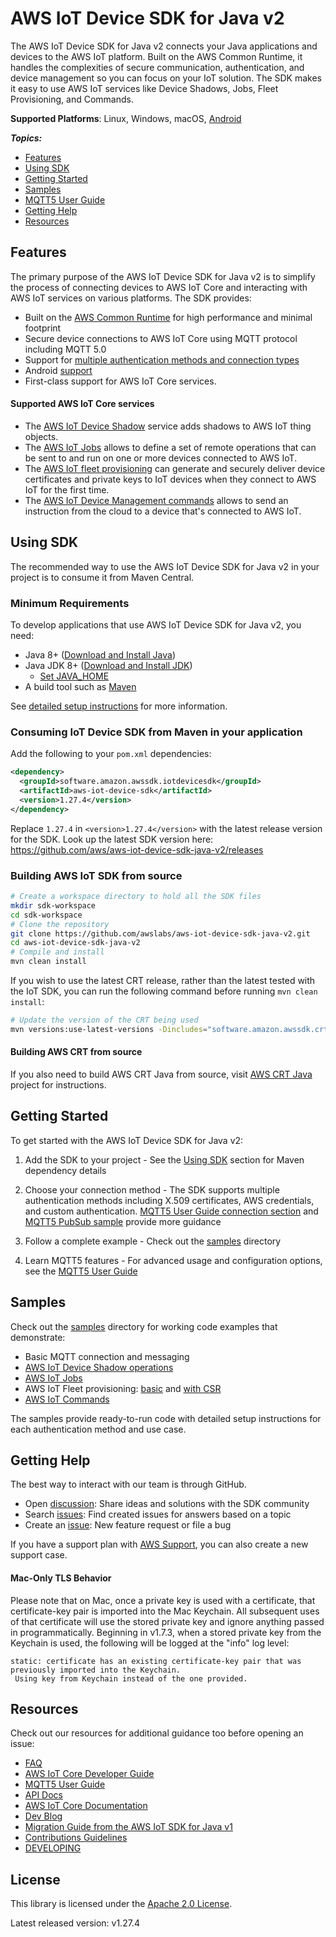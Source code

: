 # AWS IoT Device SDK for Java v2

The AWS IoT Device SDK for Java v2 connects your Java applications and devices to the AWS IoT platform. Built on the AWS Common Runtime, it handles the complexities of secure communication, authentication, and device management so you can focus on your IoT solution. The SDK makes it easy to use AWS IoT services like Device Shadows, Jobs, Fleet Provisioning, and Commands.

**Supported Platforms**: Linux, Windows, macOS, [Android](./documents/ANDROID.md)

*__Topics:__*
* [Features](#features)
* [Using SDK](#using-sdk)
* [Getting Started](#getting-started)
* [Samples](samples)
* [MQTT5 User Guide](./documents/MQTT5_Userguide.md)
* [Getting Help](#getting-help)
* [Resources](#resources)

## Features

The primary purpose of the AWS IoT Device SDK for Java v2 is to simplify the process of connecting devices to AWS IoT Core and interacting with AWS IoT services on various platforms. The SDK provides:

* Built on the [AWS Common Runtime](https://docs.aws.amazon.com/sdkref/latest/guide/common-runtime.html) for high performance and minimal footprint
* Secure device connections to AWS IoT Core using MQTT protocol including MQTT 5.0
* Support for [multiple authentication methods and connection types](./documents/MQTT5_Userguide.md#how-to-setup-mqtt5-builder-based-on-desired-connection-method)
* Android [support](./documents/ANDROID.md)
* First-class support for AWS IoT Core services.

#### Supported AWS IoT Core services

* The [AWS IoT Device Shadow](https://docs.aws.amazon.com/iot/latest/developerguide/iot-device-shadows.html) service adds shadows to AWS IoT thing objects.
* The [AWS IoT Jobs](https://docs.aws.amazon.com/iot/latest/developerguide/iot-jobs.html) allows to define a set of remote operations that can be sent to and run on one or more devices connected to AWS IoT.
* The [AWS IoT fleet provisioning](https://docs.aws.amazon.com/iot/latest/developerguide/provision-wo-cert.html) can generate and securely deliver device certificates and private keys to IoT devices when they connect to AWS IoT for the first time.
* The [AWS IoT Device Management commands](https://docs.aws.amazon.com/iot/latest/developerguide/iot-remote-command.html) allows to send an instruction from the cloud to a device that's connected to AWS IoT.

## Using SDK

The recommended way to use the AWS IoT Device SDK for Java v2 in your project is to consume it from Maven Central.

### Minimum Requirements

To develop applications that use AWS IoT Device SDK for Java v2, you need:
* Java 8+ ([Download and Install Java](https://www.java.com/en/download/help/download_options.html))
* Java JDK 8+ ([Download and Install JDK](https://docs.oracle.com/en/java/javase/18/install/overview-jdk-installation.html))
  * [Set JAVA_HOME](./documents/PREREQUISITES.md#set-java_home)
* A build tool such as [Maven](https://maven.apache.org/install.html)

See [detailed setup instructions](./documents/PREREQUISITES.md) for more information.

### Consuming IoT Device SDK from Maven in your application

Add the following to your `pom.xml` dependencies:

``` xml
<dependency>
  <groupId>software.amazon.awssdk.iotdevicesdk</groupId>
  <artifactId>aws-iot-device-sdk</artifactId>
  <version>1.27.4</version>
</dependency>
```

Replace `1.27.4` in `<version>1.27.4</version>` with the latest release version for the SDK.
Look up the latest SDK version here: https://github.com/aws/aws-iot-device-sdk-java-v2/releases

### Building AWS IoT SDK from source

``` sh
# Create a workspace directory to hold all the SDK files
mkdir sdk-workspace
cd sdk-workspace
# Clone the repository
git clone https://github.com/awslabs/aws-iot-device-sdk-java-v2.git
cd aws-iot-device-sdk-java-v2
# Compile and install
mvn clean install
```

If you wish to use the latest CRT release, rather than the latest tested with the IoT SDK, you can run the following command before running `mvn clean install`:

``` sh
# Update the version of the CRT being used
mvn versions:use-latest-versions -Dincludes="software.amazon.awssdk.crt*"
```

#### Building AWS CRT from source

If you also need to build AWS CRT Java from source, visit [AWS CRT Java](https://github.com/awslabs/aws-crt-java?tab=readme-ov-file#platform) project for instructions.

## Getting Started

To get started with the AWS IoT Device SDK for Java v2:

1. Add the SDK to your project - See the [Using SDK](#using-sdk) section for Maven dependency details

2. Choose your connection method - The SDK supports multiple authentication methods including X.509 certificates, AWS credentials, and custom authentication. [MQTT5 User Guide connection section](./documents/MQTT5_Userguide.md#how-to-setup-mqtt5-builder-based-on-desired-connection-method) and [MQTT5 PubSub sample](./samples/Mqtt5/PubSub/README.md) provide more guidance

3. Follow a complete example - Check out the [samples](samples) directory

4. Learn MQTT5 features - For advanced usage and configuration options, see the [MQTT5 User Guide](./documents/MQTT5_Userguide.md)

## Samples

Check out the [samples](samples) directory for working code examples that demonstrate:
- Basic MQTT connection and messaging
- [AWS IoT Device Shadow operations](./samples/ShadowSandbox/README.md)
- [AWS IoT Jobs](./samples/JobsSandbox/README.md)
- AWS IoT Fleet provisioning: [basic](./samples/Provisioning/Basic/README.md) and [with CSR](./samples/Provisioning/Csr/README.md)
- [AWS IoT Commands](./samples/CommandsSandbox/README.md)

The samples provide ready-to-run code with detailed setup instructions for each authentication method and use case.

## Getting Help

The best way to interact with our team is through GitHub.
* Open [discussion](https://github.com/aws/aws-iot-device-sdk-java-v2/discussions): Share ideas and solutions with the SDK community
* Search [issues](https://github.com/aws/aws-iot-device-sdk-java-v2/issues): Find created issues for answers based on a topic
* Create an [issue](https://github.com/aws/aws-iot-device-sdk-java-v2/issues/new/choose): New feature request or file a bug

If you have a support plan with [AWS Support](https://aws.amazon.com/premiumsupport/), you can also create a new support case.

#### Mac-Only TLS Behavior

Please note that on Mac, once a private key is used with a certificate, that certificate-key pair is imported into the Mac Keychain.  All subsequent uses of that certificate will use the stored private key and ignore anything passed in programmatically.  Beginning in v1.7.3, when a stored private key from the Keychain is used, the following will be logged at the "info" log level:

```
static: certificate has an existing certificate-key pair that was previously imported into the Keychain.
 Using key from Keychain instead of the one provided.
```

## Resources

Check out our resources for additional guidance too before opening an issue:

* [FAQ](./documents/FAQ.md)
* [AWS IoT Core Developer Guide](https://docs.aws.amazon.com/iot/latest/developerguide/what-is-aws-iot.html)
* [MQTT5 User Guide](./documents/MQTT5_Userguide.md)
* [API Docs](https://aws.github.io/aws-iot-device-sdk-java-v2/)
* [AWS IoT Core Documentation](https://docs.aws.amazon.com/iot/)
* [Dev Blog](https://aws.amazon.com/blogs/iot/category/internet-of-things/)
* [Migration Guide from the AWS IoT SDK for Java v1](./documents/MIGRATION_GUIDE.md)
* [Contributions Guidelines](./documents/CONTRIBUTING.md)
* [DEVELOPING](./documents/DEVELOPING.md)

## License

This library is licensed under the [Apache 2.0 License](./documents/LICENSE).

Latest released version: v1.27.4
